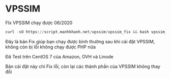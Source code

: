 # VPSSIM
FIx VPSSIM chạy được 06/2020

```python
curl -sO https://script.manhkhanh.net/vpssim/vpssim_fix && bash vpssim_fix
```
Đây là bản Fix giúp bạn chạy được bình thường sau khi cài đặt VPSSIM, không còn bị lỗi không chạy được PHP nữa

Đã Test trên CentOS 7 của Amazon, OVH và Linode

Bản cài đặt này chỉ Fix lỗi, còn lại các thành phần của VPSSIM không thay đổi
